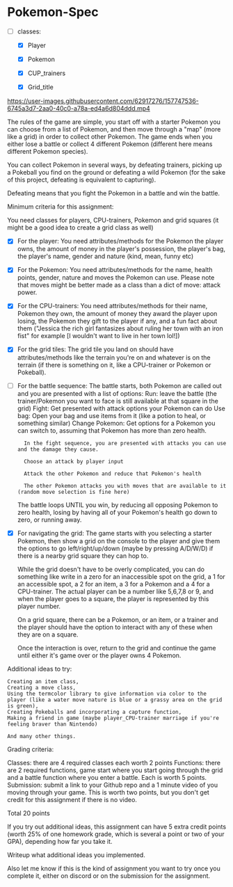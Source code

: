 # Pokemon-Spec
- [ ] classes:
    - [x] Player
    - [x] Pokemon
    - [x] CUP_trainers
    - [X] Grid_title
    

https://user-images.githubusercontent.com/62917276/157747536-6745a3d7-2aa0-40c0-a78a-ed4a6d804ddd.mp4


The rules of the game are simple, you start off with a starter Pokemon you can choose from a list of Pokemon, and then move through a "map" (more like a grid) in order to collect other Pokemon. The game ends when you either lose a battle or collect 4 different Pokemon (different here means different Pokemon species).

You can collect Pokemon in several ways, by defeating trainers, picking up a Pokeball you find on the ground or defeating a wild Pokemon (for the sake of this project, defeating is equivalent to capturing).

Defeating means that you fight the Pokemon in a battle and win the battle.

Minimum criteria for this assignment:

You need classes for players, CPU-trainers, Pokemon and grid squares (it might be a good idea to create a grid class as well)

- [x] For the player:
    You need attributes/methods for the Pokemon the player owns, the amount of money in the player's possession, the player's bag, the player's name, gender and nature (kind, mean, funny etc)

- [x] For the Pokemon:
    You need attributes/methods for the name, health points, gender, nature and moves the Pokemon can use. Please note that moves might be better made as a class than a dict of move: attack power.

- [x] For the CPU-trainers:
    You need attributes/methods for their name, Pokemon they own, the amount of money they award the player upon losing, the Pokemon they gift to the player if any, and a fun fact about them ("Jessica the rich girl fantasizes about ruling her town with an iron fist" for example [I wouldn't want to live in her town lol!])

- [x] For the grid tiles:
    The grid tile you land on should have attributes/methods like the terrain you're on and whatever is on the terrain (if there is something on it, like a CPU-trainer or Pokemon or Pokeball).

- [ ] For the battle sequence:
    The battle starts, both Pokemon are called out and you are presented with a list of options:
        Run: leave the battle (the trainer/Pokemon you want to face is still available at that square in the grid)
        Fight: Get presented with attack options your Pokemon can do
        Use bag: Open your bag and use items from it (like a potion to heal, or something similar)
        Change Pokemon: Get options for a Pokemon you can switch to, assuming that Pokemon has more than zero health.

        In the fight sequence, you are presented with attacks you can use and the damage they cause.

        Choose an attack by player input

        Attack the other Pokemon and reduce that Pokemon's health

        The other Pokemon attacks you with moves that are available to it (random move selection is fine here)

    The battle loops UNTIL you win, by reducing all opposing Pokemon to zero health, losing by having all of your Pokemon's health go down to zero, or running away.

- [x] For navigating the grid:
    The game starts with you selecting a starter Pokemon, then show a grid on the console to the player and give them the options to go left/right/up/down (maybe by pressing A/D/W/D) if there is a nearby grid square they can hop to.

    While the grid doesn't have to be overly complicated, you can do something like write in a zero for an inaccessible spot on the grid, a 1 for an accessible spot, a 2 for an item, a 3 for a Pokemon and a 4 for a CPU-trainer. The actual player can be a number like 5,6,7,8 or 9, and when the player goes to a square, the player is represented by this player number.

    On a grid square, there can be a Pokemon, or an item, or a trainer and the player should have the option to interact with any of these when they are on a square.

    Once the interaction is over, return to the grid and continue the game until either it's game over or the player owns 4 Pokemon.


Additional ideas to try:

    Creating an item class,
    Creating a move class,
    Using the termcolor library to give information via color to the player (like a water move nature is blue or a grassy area on the grid is green),
    Creating Pokeballs and incorporating a capture function,
    Making a friend in game (maybe player_CPU-trainer marriage if you're feeling braver than Nintendo)

    And many other things.


Grading criteria:

Classes: there are 4 required classes each worth 2 points
Functions: there are 2 required functions, game start where you start going through the grid and a battle function where you enter a battle. Each is worth 5 points.
Submission: submit a link to your Github repo and a 1 minute video of you moving through your game. This is worth two points, but you don't get credit for this assignment if there is no video.

Total 20 points

If you try out additional ideas, this assignment can have 5 extra credit points (worth 25% of one homework grade, which is several a point or two of your GPA), depending how far you take it.

Writeup what additional ideas you implemented.

Also let me know if this is the kind of assignment you want to try once you complete it, either on discord or on the submission for the assignment.

